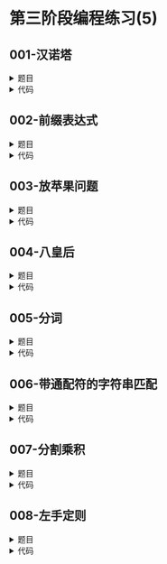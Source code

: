# 第三阶段编程练习(5)

## **001-汉诺塔**
<details>

<summary>
题目
</summary>

### **题目描述**

汉诺塔是约19世纪末，在欧州的商店中出售一种智力玩具。它的结构如下图所示：\
![avatar](https://github.com/DylanWRh/Introduction-to-Computation-A/blob/main/imgs/hanoi.gif)\
在一个平板上立有三根铁针，分别记为A, B, C。开始时，铁针 A 上依次叠放着从大到小 n 个圆盘，游戏的目标就是将 A 上的 n 个圆盘全部转移到 C 上，要求每次只能移动某根铁针最上层一个圆盘，圆盘不得放在这三根铁针以外的任何地方，而且永远只能将小的圆盘叠放在大的圆盘之上。\
例如，下面就是示例输出中（n = 3）移动方案的图示：\
![avatar](https://github.com/DylanWRh/Introduction-to-Computation-A/blob/main/imgs/hanoi3.gif)\
这是一个著名的问题，几乎所有的教材上都有这个问题。由于条件是一次只能移动一个盘，且不允许大盘放在小盘上面，所以 64 个盘的移动次数是：\
18,446,744,073,709,551,615\
这是一个天文数字，若每一微秒可能做一次移动，那么也需要几乎一百万年。我们仅能找出问题的解决方法并解决较小 n 值时的汉诺塔，但很难用计算机解决64层的汉诺塔。

### **关于输入**

输入数据只有一个正整数 n (n <= 16) ， 表示开始时铁针 A 上的圆盘数

### **关于输出**

要求输出步数最少的搬动方案，方案是由若干个步骤构成的，输出的每行就表示一个移动步骤，例如，“A->B”就表示把铁针 A 最上层的一个圆盘移动到 B 上。

### **例子输入**

```
3
```

### **例子输出**

```
A->C
A->B
C->B
A->C
B->A
B->C
A->C
```

### **提示信息**

pass

</details>

<details>

<summary>
代码
</summary>

```c++
#include <iostream>
using namespace std;
void move(int k,char A,char B,char C){
    if(k==1){
        cout << A << "->" << C << endl;
        return;
    }
    move(k-1,A,C,B);
    cout << A << "->" << C << endl;
    move(k-1,B,A,C);
    return;
}
int main(){
    int k;cin >> k;
    move(k,'A','B','C');
    return 0;
}
```

</details>

## **002-前缀表达式**
<details>

<summary>
题目
</summary>

### **题目描述**

前缀表达式是一种把运算符前置的算术表达式，例如普通的表达式2 + 3的前缀表示法为+ 2 3。前缀表达式的优点是运算符之间不必有优先级关系，也不必用括号改变运算次序，例如(2 + 3) \* 4的前缀表示法为\* + 2 3 4。本题求解前缀表达式的值，其中运算符包括+ - \* /四个。

### **关于输入**

输入为一行，其中运算符和运算数之间都用空格分隔，运算数是浮点数。

### **关于输出**

输出为一行，表达式的值。\
可直接用printf("%f\n", v)输出表达式的值v。

### **例子输入**

```
* + 11.0 12.0 + 24.0 35.0
```

### **例子输出**

```
1357.000000
```

### **提示信息**

可使用atof(str)把字符串转换为一个double类型的浮点数。atof定义在stdlib.h中。\
此题可使用函数递归调用的方法求解。

</details>

<details>

<summary>
代码
</summary>

```c++
#include <iostream>
using namespace std;
double s(){
    char a[10];cin >> a;
    double result;
    switch(a[0]){
        case '*':return s()*s();
        case '/':return s()/s();
        case '+':return s()+s();
        case '-':return s()-s();
        default:return atof(a);
    }
    return result;
}
int main(){
    printf("%f\n",s());
    return 0;
}
```

</details>

## **003-放苹果问题**
<details>

<summary>
题目
</summary>

### **题目描述**

把M个同样的苹果放在N个同样的盘子里，允许有的盘子空着不放，问共有多少种不同的分法（用K表示）？注意：5，1，1和1，5，1是同一种分发。

### **关于输入**

第一行是测试数据的数目t（0<= t <= 20）,其后的t行均包含两个整数M和N，以空格分开。\
1<= M <= 25;\
1<= N <= 10;

### **关于输出**

对输入的每组数据M和N，用一行输出相应的K

### **例子输入**

```
1
7 3
```

### **例子输出**

```
8
```

### **提示信息**

采用递归思想解题。

</details>

<details>

<summary>
代码
</summary>

```c++
#include <iostream>
using namespace std;
int f(int m,int n){
    if(m==1)return 1;
    if(n==1)return 1;
    int result=0;
    
    result=f(m,n-1);
    for(int i=1;i<=m/n;i++){
        result+=f(m-i*n,n-1);
    }
    return result;
}
int main(){
    int t;cin >> t;
    for(int i=0;i<t;i++){
        int  m,n;cin >> m >> n;
        if(m<n)n=m;
        cout << f(m,n) << endl;
    }
    return 0;
}
```

</details>

## **004-八皇后**
<details>

<summary>
题目
</summary>

### **题目描述**

会下国际象棋的人都很清楚：皇后可以在横、竖、斜线上不限步数地吃掉其他棋子。如何将8个皇后放在棋盘上（有8 * 8个方格），使它们谁也不能被吃掉！这就是著名的八皇后问题。\
对于某个满足要求的8皇后的摆放方法，定义一个皇后串a与之对应，即a=b1b2...b8，其中bi为相应摆法中第i行皇后所处的列数。已经知道8皇后问题一共有92组解（即92个不同的皇后串）。\
给出一个数b，要求输出第b个串。串的比较是这样的：皇后串x置于皇后串y之前，当且仅当将x视为整数时比y小

### **关于输入**

第1行是测试数据的组数n，后面跟着n行输入。每组测试数据占1行，包括一个正整数b(1 <= b <= 92)

### **关于输出**

n行，每行输出对应一个输入。输出应是一个正整数，是对应于b的皇后串

### **例子输入**

```
2
1
92
```

### **例子输出**

```
15863724
84136275
```

### **提示信息**

pass

</details>

<details>

<summary>
代码
</summary>

```c++
#include <iostream>
using namespace std;
int chessboard[9][9]={0};
int chess_case[100][9]={0};
int cnt=1;
int can_place(int i,int j){
    for(int i_=1;i_<i;i_++){
        for(int j_=1;j_<=8;j_++){
            if(chessboard[i_][j_]){
                if(j_==j)return 0;
                if(abs(i_-i)==abs(j_-j))return 0;
            }
        }
    }
    return 1;
}
void queen(int k){
    for(int i=1;i<=8;i++){
        if(can_place(k,i)){
            chess_case[cnt][k]=i;
            if(k==8){
                cnt++;
                for(int j=1;j<=8;j++)chess_case[cnt][j]=chess_case[cnt-1][j];
                return;
            }
            chessboard[k][i]=1;
            queen(k+1);
            chessboard[k][i]=0;
        }
    }
    return;
}
int main(){
    cnt=1;
    queen(1);
    int n;cin >> n;
    for(int _=0;_<n;_++){
        int r;cin >> r;
        for(int i=1;i<=8;i++)cout << chess_case[r][i];
        cout << endl;
    }
    return 0;
}
```

</details>

## **005-分词**
<details>

<summary>
题目
</summary>

### **题目描述**

给定一个包含n个单词的英文词典和m个只由英文字母组成的字符串。\
判断这些字符串能否由词典中的单词组成。\
比如词典中包含5个单词："Jim", "and", "cat","like", "dog"\
这些单词能组成"Jimlikecatanddog"、"doglikecatandcatlikedog"等，\
但是不能组成"catlikeme"\
为了简化问题，所有的字母都是小写,而且词典中的所有单词长度都一样。

### **关于输入**

第一行两个正整数，n和m（n，m都不超过100）；\
接下来n行，每行一个单词，每个单词长度不超过20；\
接下来m行，每行一个字符串，长度不超过1000；

### **关于输出**

m行，表示词库中的单词能否组成该字符串，能输出"Yes"，不能输出"No"。

### **例子输入**

```
10 5
did
not
and
but
hit
run
cat
dog
pig
cow
cathitdoganddogrun
doghitpigbutpigdidnotrun
pighitcowandcowdidrun
cowhitcatandcatcry
catdogpigandcowarehungry
```

### **例子输出**

```
Yes
Yes
Yes
No
No
```

### **提示信息**

pass

</details>

<details>

<summary>
代码
</summary>

```c++
#include <iostream>
using namespace std;
char s_from[110][100]={'\0'};
char s_to[110][1010]={'\0'};
int n,m;
int can_form(int k,int start){
    int result=0;
    for(int i=0;i<n;i++){
        int start_from=0;
        int start_tmp=start;
        while(s_from[i][start_from]==s_to[k][start] && s_to[k][start]!='\0'){
            start_from++;start++;
        }
        if(s_to[k][start]=='\0' && s_from[i][start_from]=='\0')return 1;
        if(s_from[i][start_from]=='\0')return can_form(k,start);
        start=start_tmp;
    }
    return 0;
}
int main(){
    cin >> n >> m;
    for(int i=0;i<n;i++)cin >> s_from[i];
    for(int i=0;i<m;i++)cin >> s_to[i];
    for(int i=0;i<m;i++){
        if(can_form(i,0))cout << "Yes";
        else cout << "No";
        cout << endl;
    }
    return 0;
}
```

</details>

## **006-带通配符的字符串匹配**
<details>

<summary>
题目
</summary>

### **题目描述**

通配符是一类键盘字符，当我们不知道真正字符或者不想键入完整名字时，常常使用通配符代替一个或多个真正字符。通配符有问号(?)和星号(\*)等，其中，“?”可以代替一个字符，而“\*”可以代替零个或多个字符。\
你的任务是，给出一个带有通配符的字符串和一个不带通配符的字符串，判断他们是否能够匹配。\
例如，1?456 可以匹配 12456、13456、1a456，但是却不能够匹配23456、1aa456；
2*77?8可以匹配 24457798、237708、27798。

### **关于输入**

输入有两行，每行为一个不超过20个字符的字符串，第一行带通配符，第二行不带通配符

### **关于输出**

如果两者可以匹配，就输出“matched”，否则输出“not matched”

### **例子输入**

```
1*456?
11111114567
```

### **例子输出**

```
matched
```

### **提示信息**

pass

</details>

<details>

<summary>
代码
</summary>

```c++
#include <iostream>
using namespace std;
char s1[100]={'\0'},s2[100]={'\0'};
int match(int start1,int start2){
    if(s1[start1]=='*'){
        while(s1[start1]=='*')start1++;
        if(s1[start1]=='\0')return 1;
        while(s2[start2]!='\0'){
            if(s2[start2]!=s1[start1] && s1[start1]!='?'){
                start2++;continue;
            }
            int result=match(start1,start2);
            if(result)return result;
            start2++;
        }
        return 0;
    }
    while(s1[start1]!='*' && s2[start2]!='\0' && (s1[start1]==s2[start2] || s1[start1]=='?')){
        start1++;start2++;
    }
    if(s1[start1]=='*')return match(start1,start2);
    if(s1[start1]=='\0' && s2[start2]=='\0')return 1;
    return 0;
}
int main(){
    cin >> s1 >> s2;
    if(match(0,0))cout << "matched";
    else cout << "not matched";
    return 0;
}
```

</details>

## **007-分割乘积**
<details>

<summary>
题目
</summary>

### **题目描述**

给定一个整数，求插入两个乘号的最大乘积。

### **关于输入**

只有一行，一个整数。

### **关于输出**

所求出的最大乘积。

### **例子输入**

```
4242
```

### **例子输出**

```
336
```

### **提示信息**

整数有正有负。\
输入保证：如果按题目要求的乘法操作，不会使int发生溢出。

</details>

<details>

<summary>
代码
</summary>

```c++
#include <iostream>
#include <cmath>
using namespace std;
int find_min(int n){
    int length=0,m=n;
    while(m){
        m/=10;length++;
    }
    int result=-1;
    for(int i=1;i<=length-2;i++){
        for(int j=i+1;j<=length-1;j++){
            int result_tmp=(n%(int)pow(10,length-j))*(n/(int)pow(10,length-i))*((n%(int)pow(10,length-i)/(int)pow(10,length-j)));
            if(result_tmp<result || result==-1)result=result_tmp;
        }
    }
    return result;
}
int find_max(int n){
    int length=0,m=n;
    while(m){
        m/=10;length++;
    }
    int result=0;
    for(int i=1;i<=length-2;i++){
        for(int j=i+1;j<=length-1;j++){
            int result_tmp=(n%(int)pow(10,length-j))*(n/(int)pow(10,length-i))*((n%(int)pow(10,length-i)/(int)pow(10,length-j)));
            if(result_tmp>result)result=result_tmp;
        }
    }
    return result;
}
int main(){
    int n;cin >> n;
    if(n<0)cout << -find_min(-n);
    else cout << find_max(n);
    return 0;
}
```

</details>

## **008-左手定则**
<details>

<summary>
题目
</summary>

### **题目描述**

玩过RPG（尤其是国产RPG）的童鞋都应该对迷宫这种神棍的设定深恶痛绝，尤其是当你转了半小时之后发现回到了原地，这种感觉真是无比的痛苦。。。万一游戏还中途崩溃了那真是连掀桌子、砸键盘、摔鼠标的心都有了……\
经过无数次的TRIAL AND ERROR之后，玩家终于下定决心认定迷宫存在的意义就是延长游戏时间，SO，他决定借鉴著名的左手定则（就是在每一个路口，我们都选择最左边的方向，左转的优先级最高，其次为向前，最后为右转，如果实在走进了一个死胡同，那就连续右转两次，回头向后走。稍微研究一下这种走迷宫的方法，我们就发现在这个过程中，事实上我们的左手可以始终放在墙上。）对迷宫进行探索。\
但是呢，左手定则并不能保证遍历到迷宫中的每一个点。悲剧的是，某项重要的通关道具被放在了这个迷宫中……幸运的是，游戏迷宫的地图可以绘制出来，现在请求你的帮助。对于一个给定的地图，他想知道是不是能够通过左手定则取得这件道具。

### **关于输入**

多组数据。\
对于每组数据，第一行有两个整数N,M代表接下来有n行字符串，每行m个字符，其中0

### **关于输出**

对于每组数据输出一行。‘YES’表示可以到达，‘NO’表示无法到达。

### **例子输入**

```
8 10
##########
#...T....#
#.####...#
#.#..#.#.#
#.#....#.#
#.####.#.#
#......#S#
##########
N
8 10
##########
#........#
#.####...#
#.#T.#.#.#
#.#....#.#
#.####.#.#
#......#S#
##########
N
8 10
##########
#....#...#
#..#.#...#
#..#.....#
#..#.#S###
#..#.#...#
#....#T..#
##########
N
```

### **例子输出**

```
YES
NO
YES
```

### **提示信息**

E东S南W西N北不会原地转圈

</details>

<details>

<summary>
代码
</summary>

```c++
#include<iostream>
#include<cstring>
using namespace std;
int puzzle_direction[205][205][4]={0};
int direction[4][2]={-1,0,0,1,1,0,0,-1};
char puzzle[205][205]={'\0'};
int dfs(int x,int y,int dirc){
    if(puzzle[x][y]=='T') return 1;
    for(int i=-1;i<3;i++){
        int dx=x,dy=y;
        dx+=direction[(dirc+i+4)%4][0];
        dy+=direction[(dirc+i+4)%4][1];
        if(puzzle_direction[dx][dy][(dirc+i+4)%4]) return 0;
        if(puzzle[dx][dy]!='#' && puzzle_direction[dx][dy][(dirc+i+4)%4]==0){
            puzzle_direction[dx][dy][(dirc+i+4)%4]=1;
            return dfs(dx,dy,(dirc+i+4)%4);
        }
    }
    return 0;
}
int main(){
    int n,m,sx,sy;
    while(cin >> n >> m){
        for(int i=0;i<n;i++){
            cin >> puzzle[i];
            for(int j=0;j<m;j++){
                if(puzzle[i][j]=='S'){
                    sx=i;sy=j;
                }
            }
        }
        for(int i=0;i<205;i++){
            for(int j=0;j<205;j++){
                for(int t=0;t<4;t++)puzzle_direction[i][j][t]=0;
            }
        }
        char dire_char;cin >> dire_char;
        int dire;
        switch(dire_char){
            case 'N':dire=0;break;
            case 'E':dire=1;break;
            case 'S':dire=2;break;
            case 'W':dire=3;break;
        }
        if(dfs(sx,sy,dire)) cout << "YES";
        else cout << "NO";
        cout << endl;
    }
}
```

</details>
